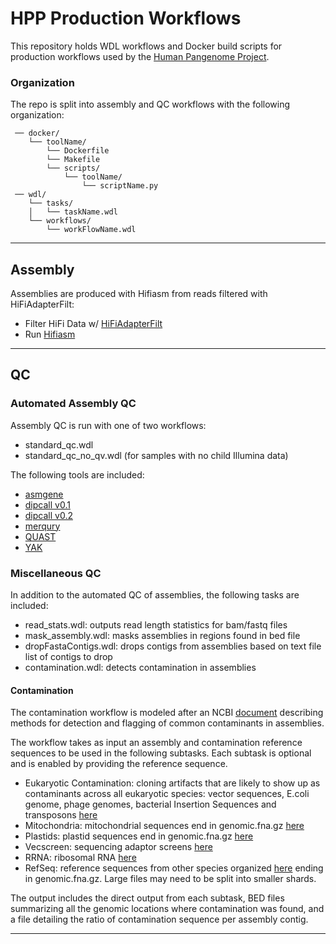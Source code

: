 # HPP Production Workflows

This repository holds WDL workflows and Docker build scripts for 
production workflows used by the [Human Pangenome Project](https://humanpangenome.org/).

### Organization
The repo is split into assembly and QC workflows with the following organization:

```
 ── docker/
    └── toolName/
        └── Dockerfile
        └── Makefile
        └── scripts/
            └── toolName/
                └── scriptName.py
 ── wdl/
    └── tasks/
    │   └── taskName.wdl
    └── workflows/ 
        └── workFlowName.wdl
```

------------------


## Assembly

Assemblies are produced with Hifiasm from reads filtered with HiFiAdapterFilt:
* Filter HiFi Data w/ [HiFiAdapterFilt](https://github.com/sheinasim/HiFiAdapterFilt/tree/master/DB)
* Run [Hifiasm](https://github.com/chhylp123/hifiasm)

------------------


## QC

### Automated Assembly QC

Assembly QC is run with one of two workflows:
* standard_qc.wdl
* standard_qc_no_qv.wdl (for samples with no child Illumina data)

The following tools are included:
* [asmgene](https://github.com/lh3/minimap2)
* [dipcall v0.1](https://github.com/lh3/dipcall/tree/v0.1)
* [dipcall v0.2](https://github.com/lh3/dipcall/tree/v0.2)
* [merqury](https://github.com/marbl/merqury)
* [QUAST](https://sourceforge.net/projects/quast/files/)
* [YAK](https://github.com/lh3/yak)

### Miscellaneous QC

In addition to the automated QC of assemblies, the following tasks are included:
* read_stats.wdl: outputs read length statistics for bam/fastq files
* mask_assembly.wdl: masks assemblies in regions found in bed file
* dropFastaContigs.wdl: drops contigs from assemblies based on text file list of contigs to drop
* contamination.wdl: detects contamination in assemblies

#### Contamination

The contamination workflow is modeled after an NCBI [document](https://https.ncbi.nlm.nih.gov/tools/vecscreen/contam/) 
describing methods for detection and flagging of common
contaminants in assemblies.  

The workflow takes as input an assembly and
contamination reference sequences to be used in the following subtasks.
Each subtask is optional and is enabled by providing the reference sequence.
* Eukaryotic Contamination: cloning artifacts that are likely to show up 
as contaminants across all eukaryotic species: vector sequences, 
E.coli genome, phage genomes, bacterial Insertion Sequences and 
transposons [here](https://ftp.ncbi.nlm.nih.gov/pub/kitts/contam_in_euks.fa.gz)
* Mitochondria: mitochondrial sequences end in genomic.fna.gz [here](https://ftp.ncbi.nlm.nih.gov/refseq/release/mitochondrion/)
* Plastids: plastid sequences end in genomic.fna.gz [here](https://ftp.ncbi.nlm.nih.gov/refseq/release/plastid/)
* Vecscreen: sequencing adaptor screens [here](https://ftp.ncbi.nlm.nih.gov/pub/kitts/adaptors_for_screening_euks.fa)
* RRNA: ribosomal RNA [here](https://ftp.ncbi.nlm.nih.gov/pub/kitts/rrna.gz)
* RefSeq: reference sequences from other species organized 
[here](https://ftp.ncbi.nlm.nih.gov/refseq/release/) ending in genomic.fna.gz.
Large files may need to be split into smaller shards.

The output includes the direct output from each subtask, BED files 
summarizing all the genomic locations where contamination was found, and 
a file detailing the ratio of contamination sequence per assembly contig.

------------------ 


